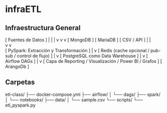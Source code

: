# infraETL
## Infraestructura General

[ Fuentes de Datos ]
     |      |      |
     v      v      v
[ MongoDB ] [ MariaDB ] [ CSV / API ] 
     |        |       
     v        v     
[ PySpark: Extracción y Transformación ]
     |
     v
[ Redis (cache opcional / pub-sub / control de flujo) ]
     |
     v
[ PostgreSQL como Data Warehouse ]
     |
     v
[ Airflow DAGs ]
     |
     v
[ Capa de Reporting / Visualización / Power BI / Grafos ]  [ ArangoDb ]

## Carpetas
etl-class/
├── docker-compose.yml
├── airflow/
│   └── dags/
├── spark/
│   └── notebooks/
├── data/
│   └── sample.csv
└── scripts/
    └── etl_pyspark.py

